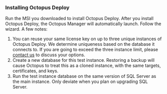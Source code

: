 ### Installing Octopus Deploy

Run the MSI you downloaded to install Octopus Deploy.  After you install Octopus Deploy, the Octopus Manager will automatically launch.  Follow the wizard.  A few notes:

1. You can reuse your same license key on up to three unique instances of Octopus Deploy.  We determine uniqueness based on the database it connects to.  If you are going to exceed the three instance limit, please [contact us](https://yamldoc.liuyan.wang/support) to discuss your options.
1. Create a new database for this test instance.  Restoring a backup will cause Octopus to treat this as a cloned instance, with the same targets, certificates, and keys.  
1. Run the test instance database on the same version of SQL Server as the main instance.  Only deviate when you plan on upgrading SQL Server.